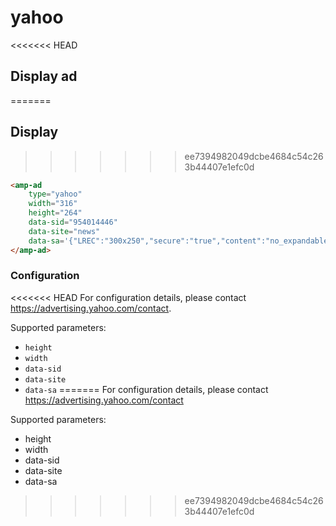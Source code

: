 <!---
Copyright 2016 The AMP HTML Authors. All Rights Reserved.

Licensed under the Apache License, Version 2.0 (the "License");
you may not use this file except in compliance with the License.
You may obtain a copy of the License at

  http://www.apache.org/licenses/LICENSE-2.0

Unless required by applicable law or agreed to in writing, software
distributed under the License is distributed on an "AS-IS" BASIS,
WITHOUT WARRANTIES OR CONDITIONS OF ANY KIND, either express or implied.
See the License for the specific language governing permissions and
limitations under the License.
-->

# yahoo

<<<<<<< HEAD
## Display ad
=======
## Display
>>>>>>> ee7394982049dcbe4684c54c263b44407e1efc0d

```html
<amp-ad 
    type="yahoo"
    width="316"
    height="264"
    data-sid="954014446"
    data-site="news"
    data-sa='{"LREC":"300x250","secure":"true","content":"no_expandable;"}'>
</amp-ad>
```

### Configuration

<<<<<<< HEAD
For configuration details, please contact https://advertising.yahoo.com/contact.

Supported parameters:

- `height`
- `width`
- `data-sid`
- `data-site`
- `data-sa`
=======
For configuration details, please contact https://advertising.yahoo.com/contact

Supported parameters:

- height
- width
- data-sid
- data-site
- data-sa
>>>>>>> ee7394982049dcbe4684c54c263b44407e1efc0d
